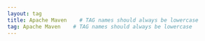 ```yaml
---
layout: tag
title: Apache Maven    # TAG names should always be lowercase
tag: Apache Maven    # TAG names should always be lowercase
---
```

